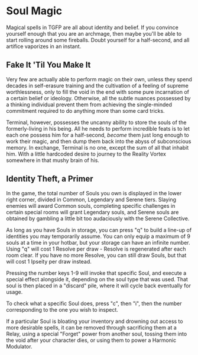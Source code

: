# Soul Magic

Magical spells in TGFP are all about identity and belief. If you convince yourself enough that you are an archmage, then maybe you'll be able to start rolling around some fireballs. Doubt yourself for a half-second, and all artifice vaporizes in an instant.

## Fake It 'Til You Make It

Very few are actually able to perform magic on their own, unless they spend decades in self-erasure training and the cultivation of a feeling of supreme worthlessness, only to fill the void in the end with some pure incarnation of a certain belief or ideology. Otherwise, all the subtle nuances possessed by a thinking individual prevent them from achieving the single-minded commitment required to do anything more than some card tricks.

Terminal, however, possesses the uncanny ability to store the souls of the formerly-living in his being. All he needs to perform incredible feats is to let each one possess him for a half-second, *become* them just long enough to work their magic, and then dump them back into the abyss of subconscious memory. In exchange, Terminal is no one, except the sum of all that inhabit him. With a little hardcoded desire to journey to the Reality Vortex somewhere in that mushy brain of his.

## Identity Theft, a Primer

In the game, the total number of Souls you own is displayed in the lower right corner, divided in Common, Legendary and Serene tiers. Slaying enemies will award Common souls, completing specific challenges in certain special rooms will grant Legendary souls, and Serene souls are obtained by gambling a little bit too audaciously with the Serene Collective.

As long as you have Souls in storage, you can press "q" to build a line-up of identities you may temporarily assume. You can only equip a maximum of 9 souls at a time in your hotbar, but your storage can have an infinite number. Using "q" will cost 1 Resolve per draw - Resolve is regenerated after each room clear. If you have no more Resolve, you can still draw Souls, but that will cost 1 Ipseity per draw instead.

Pressing the number keys 1-9 will invoke that specific Soul, and execute a special effect alongside it, depending on the soul type that was used. That soul is then placed in a "discard" pile, where it will cycle back eventually for usage.

To check what a specific Soul does, press "c", then "i", then the number corresponding to the one you wish to inspect.

If a particular Soul is bloating your inventory and drowning out access to more desirable spells, it can be removed through sacrificing them at a Relay, using a special "Forget" power from another soul, tossing them into the void after your character dies, or using them to power a Harmonic Modulator.
